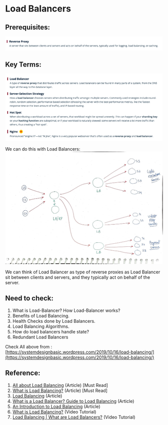 # Load Balancers

## Prerequisites:
![](/Images/LoadBalancers01.png)

## Key Terms:
![](/Images/LoadBalancers02.png)

We can do this with Load Balancers:
![](/Images/LB-RP.jpeg)

We can think of Load Balancer as type of reverse proxies as Load Balancer sit between clients and servers, and they typically act on behalf of the server.

## Need to check:

1. What is Load-Balancer? How Load-Balancer works?
2. Benefits of Load Balancing.
3. Health Checks done by Load Balancers.
4. Load Balancing Algorithms.
5. How do load balancers handle state?
6. Redundant Load Balancers

Check All above from : [https://systemdesignbasic.wordpress.com/2019/10/16/load-balancing/](https://systemdesignbasic.wordpress.com/2019/10/16/load-balancing/)

## Reference:

1. [All about Load Balancing](https://www.ibm.com/cloud/learn/load-balancing#toc-how-it-wor-nIcKpuXp) (Article) [Must Read]
2. [What is Load Balancing?](https://www.digitalocean.com/community/tutorials/what-is-load-balancing) (Article) [Must Read]
3. [Load Balancing](https://www.nginx.com/resources/glossary/load-balancing/) (Article)
4. [What is a Load Balancer? Guide to Load Balancing](https://www.citrix.com/en-in/glossary/load-balancing.html) (Article)
5. [An Introduction to Load Balancing](https://avinetworks.com/what-is-load-balancing/) (Article)
6. [What is Load Balancing?](https://youtu.be/K0Ta65OqQkY) (Video Tutorial)
7. [Load Balancing | What are Load Balancers?](https://youtu.be/7LMaAVwZE2c) (Video Tutorial)
